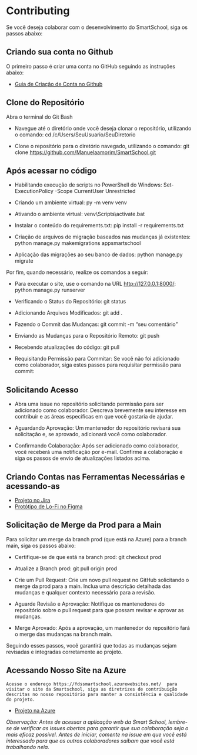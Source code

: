 # Contributing
Se você deseja colaborar com o desenvolvimento do SmartSchool, siga os passos abaixo:

## Criando sua conta no Github

O primeiro passo é criar uma conta no GitHub seguindo as instruções abaixo:

<ul>
  <li>
    <a  href="https://docs.github.com/pt/get-started/start-your-journey/creating-an-account-on-github"
      >Guia de Criação de Conta no Github</a>
  </li>
</ul>

## Clone do Repositório

Abra o terminal do Git Bash

- Navegue até o diretório onde você deseja clonar o repositório, utilizando o comando:
cd /c/Users/SeuUsuario/SeuDiretorio

- Clone o repositório para o diretório navegado, utilizando o comando:
git clone https://github.com/Manuelaamorim/SmartSchool.git

## Após acessar no código
- Habilitando execução de scripts no PowerShell do Windows:
Set-ExecutionPolicy -Scope CurrentUser Unrestricted

- Criando um ambiente virtual:
py -m venv venv

- Ativando o ambiente virtual:
venv\Scripts\activate.bat

- Instalar o conteúdo do requirements.txt:
pip install -r requirements.txt

- Criação de arquivos de migração baseados nas mudanças já existentes:
python manage.py makemigrations appsmartschool

- Aplicação das migrações ao seu banco de dados:
python manage.py migrate

Por fim, quando necessário, realize os comandos a seguir:

- Para executar o site, use o comando na URL http://127.0.0.1:8000/:
python manage.py runserver

- Verificando o Status do Repositório:
git status

- Adicionando Arquivos Modificados:
git add .

- Fazendo o Commit das Mudanças:
git commit -m “seu comentário”

- Enviando as Mudanças para o Repositório Remoto:
git push

- Recebendo atualizações do código:
git pull

- Requisitando Permissão para Commitar:
Se você não foi adicionado como colaborador, siga estes passos para requisitar permissão para commit:

## Solicitando Acesso
- Abra uma issue no repositório solicitando permissão para ser adicionado como colaborador. Descreva brevemente seu interesse em contribuir e as áreas específicas em que você gostaria de ajudar.

- Aguardando Aprovação:
Um mantenedor do repositório revisará sua solicitação e, se aprovado, adicionará você como colaborador.

- Confirmando Colaboração:
Após ser adicionado como colaborador, você receberá uma notificação por e-mail. Confirme a colaboração e siga os passos de envio de atualizações listados acima.

## Criando Contas nas Ferramentas Necessárias e acessando-as
<ul>
  <li>
    <a  href="https://smartschl.atlassian.net/jira/software/projects/SSC/boards/1"
      >Projeto no Jira</a>
  </li>
    <li>
    <a  href="https://www.figma.com/file/OodUDTbRUE7cAgmlOUiEr9/SmartSchool?type=design&node-id=0-1&mode=design&t=V3uiesp8LFjSo9ET-0"
      >Protótipo de Lo-Fi no Figma</a>
  </li>
</ul>

## Solicitação de Merge da Prod para a Main
Para solicitar um merge da branch prod (que está na Azure) para a branch main, siga os passos abaixo:

- Certifique-se de que está na branch prod:
git checkout prod

- Atualize a Branch prod:
git pull origin prod

- Crie um Pull Request:
Crie um novo pull request no GitHub solicitando o merge da prod para a main. Inclua uma descrição detalhada das mudanças e qualquer contexto necessário para a revisão.

- Aguarde Revisão e Aprovação:
Notifique os mantenedores do repositório sobre o pull request para que possam revisar e aprovar as mudanças.

- Merge Aprovado:
Após a aprovação, um mantenedor do repositório fará o merge das mudanças na branch main.

Seguindo esses passos, você garantirá que todas as mudanças sejam revisadas e integradas corretamente ao projeto.


## Acessando Nosso Site na Azure
	Acesse o endereço https://fdssmartschool.azurewebsites.net/  para visitar o site da Smartschool, siga as diretrizes de contribuição descritas no nosso repositório para manter a consistência e qualidade do projeto.
 <ul>
  <li>
    <a  href="https://fdssmartschool.azurewebsites.net/"
      >Projeto na Azure</a>
  </li>
 </ul>

*Observação: Antes de acessar a aplicação web da Smart School, lembre-se de verificar as issues abertas para garantir que sua colaboração seja o mais eficaz possível. Antes de iniciar, comente na issue em que você está interessado para que os outros colaboradores saibam que você está trabalhando nela.*
